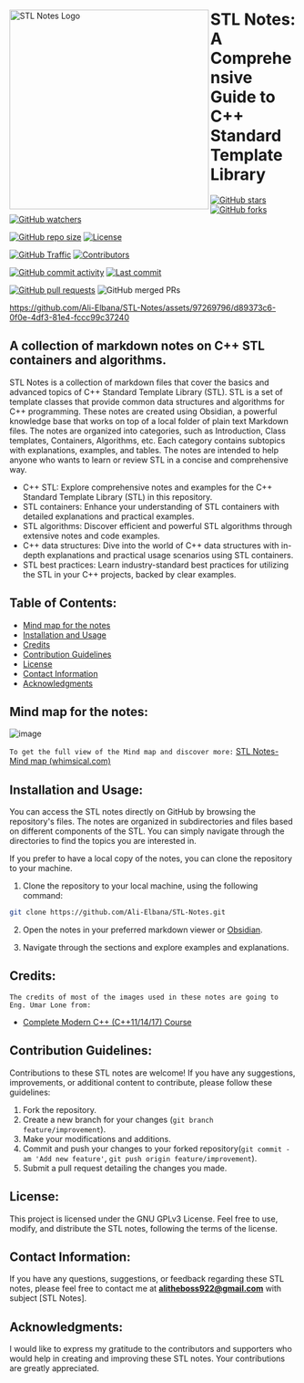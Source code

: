 <div>
<img align="left" src="https://github.com/Ali-Elbana/STL-Notes/assets/97269796/9765b6d6-b5b1-45df-9795-9d7cdc97eb5f" alt="STL Notes Logo" width="350">

# **STL Notes: A Comprehensive Guide to C++ Standard Template Library**

[![GitHub stars](https://img.shields.io/github/stars/Ali-Elbana/STL-Notes?style=social)](https://github.com/Ali-Elbana/STL-Notes/stargazers) 
[![GitHub forks](https://img.shields.io/github/forks/Ali-Elbana/STL-Notes?style=social)](https://github.com/Ali-Elbana/STL-Notes/network/members) 
[![GitHub watchers](https://img.shields.io/github/watchers/Ali-Elbana/STL-Notes?style=social)](https://github.com/Ali-Elbana/STL-Notes/watchers)

[![GitHub repo size](https://img.shields.io/github/repo-size/Ali-Elbana/STL-Notes)](https://github.com/Ali-Elbana/STL-Notes) 
[![License](https://img.shields.io/github/license/Ali-Elbana/STL-Notes)](https://github.com/Ali-Elbana/STL-Notes/blob/main/LICENSE) 

[![GitHub Traffic](https://img.shields.io/github/traffic/Ali-Elbana/STL-Notes)](https://github.com/Ali-Elbana/STL-Notes/graphs/traffic)
[![Contributors](https://img.shields.io/github/contributors/Ali-Elbana/STL-Notes)](https://github.com/Ali-Elbana/STL-Notes/graphs/contributors)

[![GitHub commit activity](https://img.shields.io/github/commit-activity/m/Ali-Elbana/STL-Notes)](https://github.com/Ali-Elbana/STL-Notes/commits/main) 
[![Last commit](https://img.shields.io/github/last-commit/Ali-Elbana/STL-Notes)](https://github.com/Ali-Elbana/STL-Notes/commits/main) 

[![GitHub pull requests](https://img.shields.io/github/issues-pr/Ali-Elbana/STL-Notes)](https://github.com/Ali-Elbana/STL-Notes/pulls)
![GitHub merged PRs](https://img.shields.io/github/issues-pr-closed/Ali-Elbana/STL-Notes?style=flat-square)
</div>

<div>
  
https://github.com/Ali-Elbana/STL-Notes/assets/97269796/d89373c6-0f0e-4df3-81e4-fccc99c37240

</div>

## A collection of markdown notes on C++ STL containers and algorithms.

STL Notes is a collection of markdown files that cover the basics and advanced topics of C++ Standard Template Library (STL). STL is a set of template classes that provide common data structures and algorithms for C++ programming. These notes are created using Obsidian, a powerful knowledge base that works on top of a local folder of plain text Markdown files. The notes are organized into categories, such as Introduction, Class templates, Containers, Algorithms, etc. Each category contains subtopics with explanations, examples, and tables. The notes are intended to help anyone who wants to learn or review STL in a concise and comprehensive way.

* C++ STL: Explore comprehensive notes and examples for the C++ Standard Template Library (STL) in this repository.
* STL containers: Enhance your understanding of STL containers with detailed explanations and practical examples.
* STL algorithms: Discover efficient and powerful STL algorithms through extensive notes and code examples.
* C++ data structures: Dive into the world of C++ data structures with in-depth explanations and practical usage scenarios using STL containers.
* STL best practices: Learn industry-standard best practices for utilizing the STL in your C++ projects, backed by clear examples.
  
## Table of Contents:

- [Mind map for the notes](#mind_map_for_the_notes)
- [Installation and Usage](#installation-and-usage)
- [Credits](#credits)
- [Contribution Guidelines](#contribution_guidelines)
- [License](#license)
- [Contact Information](#contact-information)
- [Acknowledgments](#acknowledgments)

## Mind map for the notes:

![image](https://github.com/Ali-Elbana/STL-Notes/assets/97269796/c7f725da-2522-4db7-86e7-7a58a88cf931)

`To get the full view of the Mind map and discover more:` [STL Notes-Mind map (whimsical.com)](https://whimsical.com/stl-notes-mind-map-KoqDJWhZLZXzorCjVRCDxa)

## Installation and Usage:

You can access the STL notes directly on GitHub by browsing the repository's files. The notes are organized in subdirectories and files based on different components of the STL. You can simply navigate through the directories to find the topics you are interested in.

If you prefer to have a local copy of the notes, you can clone the repository to your machine.

1. Clone the repository to your local machine, using the following command:

```BASH
git clone https://github.com/Ali-Elbana/STL-Notes.git
```
2. Open the notes in your preferred markdown viewer or [Obsidian](https://obsidian.md/download).

3. Navigate through the sections and explore examples and explanations.

## Credits:

`The credits of most of the images used in these notes are going to Eng. Umar Lone from:`
- [Complete Modern C++ (C++11/14/17) Course](https://www.udemy.com/course/beg-modern-cpp/)

## Contribution Guidelines:

Contributions to these STL notes are welcome! If you have any suggestions, improvements, or additional content to contribute, please follow these guidelines:

1. Fork the repository.
2. Create a new branch for your changes (```git branch feature/improvement```).
3. Make your modifications and additions.
4. Commit and push your changes to your forked repository(```git commit -am 'Add new feature'```, ```git push origin feature/improvement```).
5. Submit a pull request detailing the changes you made.

## License:

This project is licensed under the GNU GPLv3 License. Feel free to use, modify, and distribute the STL notes, following the terms of the license.

## Contact Information:

If you have any questions, suggestions, or feedback regarding these STL notes, please feel free to contact me at **alitheboss922@gmail.com** with subject [STL Notes].

## Acknowledgments:

I would like to express my gratitude to the contributors and supporters who would help in creating and improving these STL notes. Your contributions are greatly appreciated.





